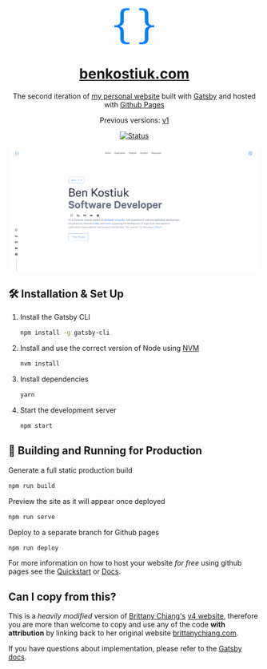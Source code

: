 <div align="center">
  <img alt="Logo" src="https://raw.githubusercontent.com/benjaminkostiuk/benjaminkostiuk.github.io/main/src/images/logo.png" width="80" />
</div>
<h1 align="center">
  <a href="https://benkostiuk.com" target="_blank">benkostiuk.com</a>
</h1>
<p align="center">
  The second iteration of <a href="https://benkostiuk.com" target="_blank">my personal website</a> built with <a href="https://www.gatsbyjs.org/" target="_blank">Gatsby</a> and hosted with <a href="https://pages.github.com/" target="_blank">Github Pages</a>
</p>
<p align="center">
  Previous versions:
  <a href="https://github.com/benjaminkostiuk/v1" target="_blank">v1</a>
</p>
<p align="center">
  <a href="https://benkostiuk.com" target="_blank">
    <img src="https://img.shields.io/website-Up-Down-green-red/https/benkostiuk.com?label=Status" alt="Status" />
  </a>
</p>

![demo](https://raw.githubusercontent.com/benjaminkostiuk/benjaminkostiuk.github.io/main/src/images/demo.PNG)

## 🛠 Installation & Set Up

1. Install the Gatsby CLI

   ```sh
   npm install -g gatsby-cli
   ```

2. Install and use the correct version of Node using [NVM](https://github.com/nvm-sh/nvm)

   ```sh
   nvm install
   ```

3. Install dependencies

   ```sh
   yarn
   ```

4. Start the development server

   ```sh
   npm start
   ```

## 🚀 Building and Running for Production

Generate a full static production build

```sh
npm run build
```

Preview the site as it will appear once deployed

```sh
npm run serve
```

Deploy to a separate branch for Github pages

```sh
npm run deploy
```

For more information on how to host your website _for free_ using github pages see the [Quickstart](https://docs.github.com/en/pages/quickstart) or [Docs](https://docs.github.com/en/pages).

## Can I copy from this?

This is a _heavily modified_ version of [Brittany Chiang's](https://github.com/bchiang7) [v4 website](https://brittanychiang.com), therefore you are more than welcome to copy and use any of the code **with attribution** by linking back to her original website [brittanychiang.com](https://brittanychiang.com).

If you have questions about implementation, please refer to the [Gatsby docs](https://www.gatsbyjs.org/docs/).
